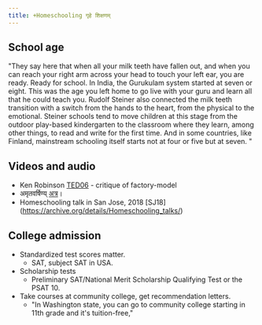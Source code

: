 ```yaml
---
title: +Homeschooling गृहे शिक्षणम्
---
```


## School age
"They say here that when all your milk teeth have fallen out, and when you can reach your right arm across your head to touch your left ear, you are ready. Ready for school. In India, the Gurukulam system started at seven or eight. This was the age you left home to go live with your guru and learn all that he could teach you. Rudolf Steiner also connected the milk teeth transition with a switch from the hands to the heart, from the physical to the emotional. Steiner schools tend to move children at this stage from the outdoor play-based kindergarten to the classroom where they learn, among other things, to read and write for the first time. And in some countries, like Finland, mainstream schooling itself starts not at four or five but at seven. "

## Videos and audio
- Ken Robinson [TED06](https://www.ted.com/talks/ken_robinson_says_schools_kill_creativity) \- critique of factory-model
- अमृतवर्षिण्य् [अत्र](https://www.youtube.com/watch?v=3D37Oy-p-TQ&feature=youtu.be&t=1517)।
- Homeschooling talk in San Jose, 2018 [SJ18] (https://archive.org/details/Homeschooling_talks/)

## College admission
- Standardized test scores matter.
  - SAT, subject SAT in USA.
- Scholarship tests
  - Preliminary SAT/National Merit Scholarship Qualifying Test or the PSAT 10.
- Take courses at community college, get recommendation letters.
  - "In Washington state, you can go to community college starting in 11th grade and it's tuition-free,"

